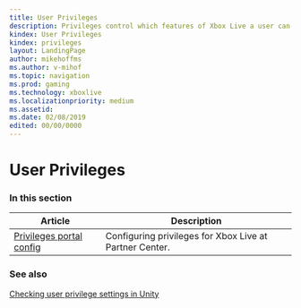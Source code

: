 ```yaml
---
title: User Privileges
description: Privileges control which features of Xbox Live a user can access at a given point in time.
kindex: User Privileges
kindex: privileges
layout: LandingPage
author: mikehoffms
ms.author: v-mihof
ms.topic: navigation
ms.prod: gaming
ms.technology: xboxlive
ms.localizationpriority: medium
ms.assetid:
ms.date: 02/08/2019
edited: 00/00/0000
---
```


# User Privileges


### In this section

| Article | Description |
|---------|-------------|
| [Privileges portal config](config/live-privileges-config-nav.md) | Configuring privileges for Xbox Live at Partner Center. |


### See also

[Checking user privilege settings in Unity](../../../get-started/setup-ide/creators/unity-win10/live-check-privileges-unity.md)
